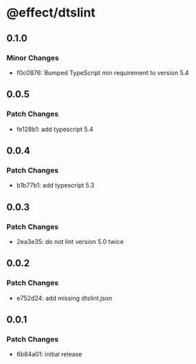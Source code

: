# @effect/dtslint

## 0.1.0

### Minor Changes

- f0c0876: Bumped TypeScript min requirement to version 5.4

## 0.0.5

### Patch Changes

- fe128b1: add typescript 5.4

## 0.0.4

### Patch Changes

- b1b77b1: add typescript 5.3

## 0.0.3

### Patch Changes

- 2ea3e35: do not lint version 5.0 twice

## 0.0.2

### Patch Changes

- e752d24: add missing dtslint.json

## 0.0.1

### Patch Changes

- 6b84a01: initial release
